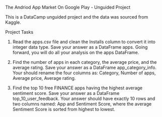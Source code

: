 The Andriod App Market On Google Play - Unguided Project

This is a DataCamp unguided project and the data was sourced from Kaggle.

Project Tasks

1. Read the apps.csv file and clean the Installs column to convert it into integer data type. Save your answer as a DataFrame apps. Going forward, you will do all your analysis on the apps DataFrame.

2. Find the number of apps in each category, the average price, and the average rating. Save your answer as a DataFrame app_category_info. Your should rename the four columns as: Category, Number of apps, Average price, Average rating.

3. Find the top 10 free FINANCE apps having the highest average sentiment score. Save your answer as a DataFrame top_10_user_feedback. Your answer should have exactly 10 rows and two columns named: App and Sentiment Score, where the average Sentiment Score is sorted from highest to lowest.
